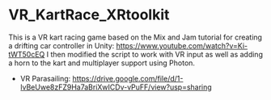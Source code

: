 # VR_KartRace_XRtoolkit
 This is a VR kart racing game based on the Mix and Jam tutorial for creating a drifting car controller in Unity: https://www.youtube.com/watch?v=Ki-tWT50cEQ     I then modified the script to work with VR input as well as adding a horn to the kart and multiplayer support using Photon. 
 - VR Parasailing: https://drive.google.com/file/d/1-lvBeUwe8zFZ9Ha7aBriXwICDv-vPuFF/view?usp=sharing

